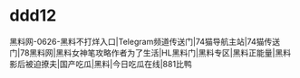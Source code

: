 # ddd12
黑料网-0626-黑料不打烊入口|Telegram频道传送门|74猫导航主站|74猫传送门|78黑料网|黑料女神笔攻略作者为了生活|HL黑料门|黑料专区|黑料正能量|黑料影后被迫撩夫|国产吃瓜|黑料|今日吃瓜在线|881比鸭
